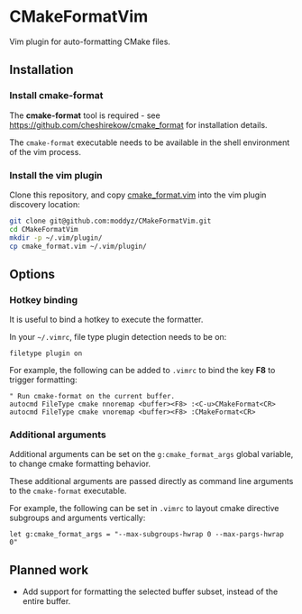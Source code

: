 # CMakeFormatVim

Vim plugin for auto-formatting CMake files.

## Installation

### Install cmake-format 

The **cmake-format** tool is required - see https://github.com/cheshirekow/cmake_format for installation details.

The `cmake-format` executable needs to be available in the shell environment of the vim process.

### Install the vim plugin

Clone this repository, and copy [cmake_format.vim](cmake_format.vim) into the vim plugin discovery location:
```bash
git clone git@github.com:moddyz/CMakeFormatVim.git
cd CMakeFormatVim
mkdir -p ~/.vim/plugin/
cp cmake_format.vim ~/.vim/plugin/
```

## Options

### Hotkey binding

It is useful to bind a hotkey to execute the formatter.

In your `~/.vimrc`, file type plugin detection needs to be on:
```vim
filetype plugin on
```

For example, the following can be added to `.vimrc` to bind the key **F8** to trigger formatting:
```vim
" Run cmake-format on the current buffer.
autocmd FileType cmake nnoremap <buffer><F8> :<C-u>CMakeFormat<CR>
autocmd FileType cmake vnoremap <buffer><F8> :CMakeFormat<CR>
```

### Additional arguments

Additional arguments can be set on the `g:cmake_format_args` global variable, to change cmake formatting behavior.  

These additional arguments are passed directly as command line arguments to the `cmake-format` executable.

For example, the following can be set in `.vimrc` to layout cmake directive subgroups and arguments vertically:
```
let g:cmake_format_args = "--max-subgroups-hwrap 0 --max-pargs-hwrap 0"
```

## Planned work

- Add support for formatting the selected buffer subset, instead of the entire buffer.
